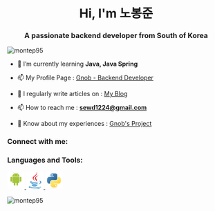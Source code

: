 <h1 align="center">Hi, I'm 노봉준</h1>
<h3 align="center">A passionate backend developer from South of Korea</h3>

<p align="left"> <img src="https://komarev.com/ghpvc/?username=montep95&label=Profile%20views&color=0e75b6&style=flat" alt="montep95" /> </p>

- 🌱 I’m currently learning **Java, Java Spring**

- 📫 My Profile Page : [Gnob - Backend Developer](https://montep95.github.io/MyPage/)

- 📝 I regularly write articles on : [My Blog](https://lefton.tistory.com/)

- 📫 How to reach me : **sewd1224@gmail.com**

- 📄 Know about my experiences : [Gnob's Project](http://gnob.shop)

<h3 align="left">Connect with me:</h3>
<p align="left">
</p>

<h3 align="left">Languages and Tools:</h3>
<p align="left"> <a href="https://developer.android.com" target="_blank" rel="noreferrer"> <img src="https://raw.githubusercontent.com/devicons/devicon/master/icons/android/android-original-wordmark.svg" alt="android" width="40" height="40"/> </a> <a href="https://www.java.com" target="_blank" rel="noreferrer"> <img src="https://raw.githubusercontent.com/devicons/devicon/master/icons/java/java-original.svg" alt="java" width="40" height="40"/> </a> <a href="https://www.python.org" target="_blank" rel="noreferrer"> <img src="https://raw.githubusercontent.com/devicons/devicon/master/icons/python/python-original.svg" alt="python" width="40" height="40"/> </a> </p>

<p><img align="center" src="https://github-readme-stats.vercel.app/api/top-langs?username=montep95&show_icons=true&locale=en&layout=compact" alt="montep95" /></p>
